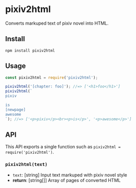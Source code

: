 pixiv2html
==========

Converts markuped text of pixiv novel into HTML.

## Install

    npm install pixiv2html

## Usage

```js
const pixiv2html = require('pixiv2html');

pixiv2html('[chapter: foo]'); //=> ['<h1>foo</h1>']
pixiv2html(`
pixiv

is
[newpage]
awesome
`); //=> ['<p>pixiv</p><br><p>is</p>', '<p>awesome</p>']
```

## API

This API exports a single function such as `pixiv2html = require('pixiv2html')`.

### `pixiv2html(text)`

* `text`: [string] Input text markuped with pixiv novel style
* **return**: [string[]] Array of pages of converted HTML
